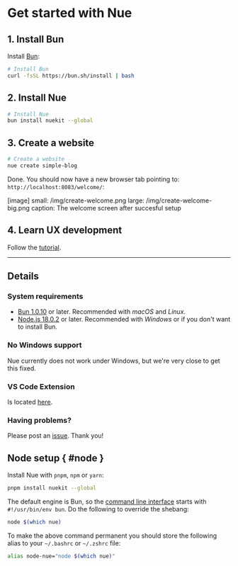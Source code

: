
# Get started with Nue

## 1. Install Bun

Install [Bun](//bun.sh):

```sh
# Install Bun
curl -fsSL https://bun.sh/install | bash
```

## 2. Install Nue

```sh
# Install Nue
bun install nuekit --global
```

## 3. Create a website

```sh
# Create a website
nue create simple-blog
```

Done. You should now have a new browser tab pointing  to: `http://localhost:8083/welcome/`:

[image]
  small: /img/create-welcome.png
  large: /img/create-welcome-big.png
  caption: The welcome screen after succesful setup

## 4. Learn UX development

Follow the [tutorial](tutorial.html).

- - -

## Details

### System requirements

- [Bun 1.0.10](//bun.sh/) or later. Recommended with *macOS* and *Linux*.
- [Node.js 18.0.2](//nodejs.org/) or later. Recommended with *Windows* or if you don't want to install Bun.

### No Windows support

Nue currently does not work under Windows, but we're very close to get this fixed.

### VS Code Extension

Is located [here](//marketplace.visualstudio.com/items?itemName=yaoyuanzhang.nue).

### Having problems?

Please post an [issue](//github.com/nuejs/nue/issues). Thank you!

## Node setup { #node }

Install Nue with `pnpm`, `npm` or `yarn`:

```sh
pnpm install nuekit --global
```

The default engine is Bun, so the [command line interface](command-line-interface.html) starts with `#!/usr/bin/env bun`. Do the following to override the shebang:

```sh
node $(which nue)
```

To make the above command permanent you should store the following alias to your `~/.bashrc` or `~/.zshrc` file:

```sh
alias node-nue="node $(which nue)"
```
